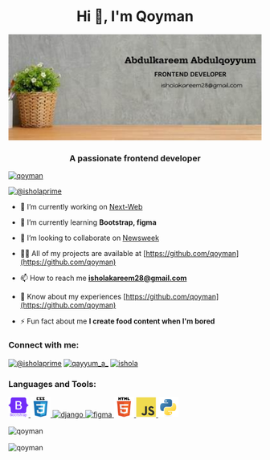 <h1 align="center">Hi 👋, I'm Qoyman</h1>

![screenshot](/images/Group%206.png)
<h3 align="center">A passionate frontend developer</h3>

<p align="left"> <a href="https://github.com/ryo-ma/github-profile-trophy"><img src="https://github-profile-trophy.vercel.app/?username=qoyman" alt="qoyman" /></a> </p>

<p align="left"> <a href="https://twitter.com/@isholaprime" target="blank"><img src="https://img.shields.io/twitter/follow/@isholaprime?logo=twitter&style=for-the-badge" alt="@isholaprime" /></a> </p>

- 🔭 I’m currently working on [Next-Web](https://qoyman.github.io/Next-web/)

- 🌱 I’m currently learning **Bootstrap, figma**

- 👯 I’m looking to collaborate on [Newsweek](https://biodun-ojo.github.io/Newsweek-bootstrap-project/)

- 👨‍💻 All of my projects are available at [https://github.com/qoyman](https://github.com/qoyman)

- 📫 How to reach me **isholakareem28@gmail.com**

- 📄 Know about my experiences [https://github.com/qoyman](https://github.com/qoyman)

- ⚡ Fun fact about me **I create food content when I'm bored**

<h3 align="left">Connect with me:</h3>
<p align="left">
<a href="https://twitter.com/@isholaprime" target="blank"><img align="center" src="https://raw.githubusercontent.com/rahuldkjain/github-profile-readme-generator/master/src/images/icons/Social/twitter.svg" alt="@isholaprime" height="30" width="40" /></a>
<a href="https://instagram.com/qayyum_a_" target="blank"><img align="center" src="https://raw.githubusercontent.com/rahuldkjain/github-profile-readme-generator/master/src/images/icons/Social/instagram.svg" alt="qayyum_a_" height="30" width="40" /></a>
<a href="https://discord.gg/ishola" target="blank"><img align="center" src="https://raw.githubusercontent.com/rahuldkjain/github-profile-readme-generator/master/src/images/icons/Social/discord.svg" alt="ishola" height="30" width="40" /></a>
</p>

<h3 align="left">Languages and Tools:</h3>
<p align="left"> <a href="https://getbootstrap.com" target="_blank" rel="noreferrer"> <img src="https://raw.githubusercontent.com/devicons/devicon/master/icons/bootstrap/bootstrap-plain-wordmark.svg" alt="bootstrap" width="40" height="40"/> </a> <a href="https://www.w3schools.com/css/" target="_blank" rel="noreferrer"> <img src="https://raw.githubusercontent.com/devicons/devicon/master/icons/css3/css3-original-wordmark.svg" alt="css3" width="40" height="40"/> </a> <a href="https://www.djangoproject.com/" target="_blank" rel="noreferrer"> <img src="https://cdn.worldvectorlogo.com/logos/django.svg" alt="django" width="40" height="40"/> </a> <a href="https://www.figma.com/" target="_blank" rel="noreferrer"> <img src="https://www.vectorlogo.zone/logos/figma/figma-icon.svg" alt="figma" width="40" height="40"/> </a> <a href="https://www.w3.org/html/" target="_blank" rel="noreferrer"> <img src="https://raw.githubusercontent.com/devicons/devicon/master/icons/html5/html5-original-wordmark.svg" alt="html5" width="40" height="40"/> </a> <a href="https://developer.mozilla.org/en-US/docs/Web/JavaScript" target="_blank" rel="noreferrer"> <img src="https://raw.githubusercontent.com/devicons/devicon/master/icons/javascript/javascript-original.svg" alt="javascript" width="40" height="40"/> </a> <a href="https://www.python.org" target="_blank" rel="noreferrer"> <img src="https://raw.githubusercontent.com/devicons/devicon/master/icons/python/python-original.svg" alt="python" width="40" height="40"/> </a> </p>

<p><img align="center" src="https://github-readme-stats.vercel.app/api/top-langs?username=qoyman&show_icons=true&locale=en&layout=compact" alt="qoyman" /></p>

<p><img align="center" src="https://github-readme-streak-stats.herokuapp.com/?user=qoyman&" alt="qoyman" /></p>

